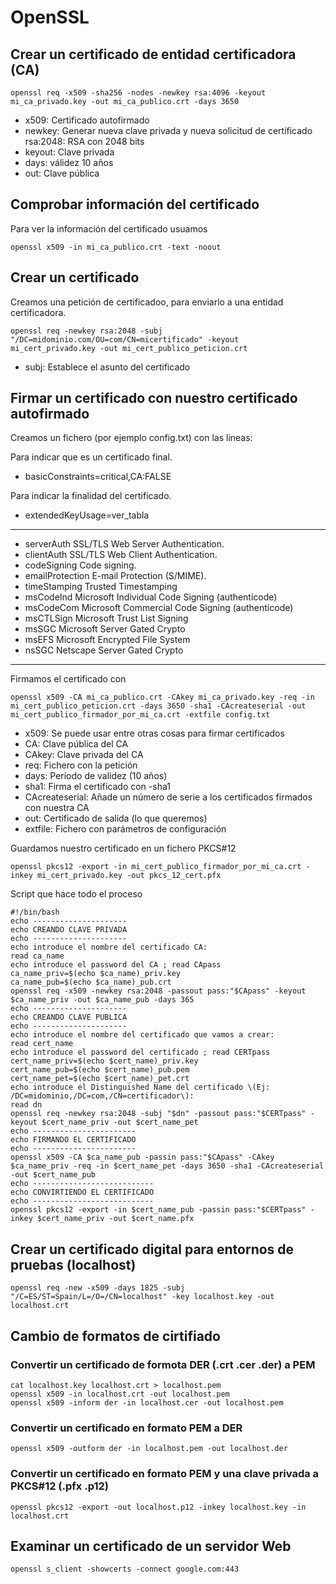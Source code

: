 # OpenSSL

## Crear un certificado de entidad certificadora (CA)

``` shell
openssl req -x509 -sha256 -nodes -newkey rsa:4096 -keyout mi_ca_privado.key -out mi_ca_publico.crt -days 3650
```

- x509: Certificado autofirmado
- newkey: Generar nueva clave privada y nueva solicitud de certificado rsa:2048: RSA con 2048 bits
- keyout: Clave privada
- days: válidez 10 años
- out: Clave pública

## Comprobar información del certificado

Para ver la información del certificado usuamos

``` shell
openssl x509 -in mi_ca_publico.crt -text -noout
```

## Crear un certificado

Creamos una petición de certificadoo, para enviarlo a una entidad certificadora.

``` shell
openssl req -newkey rsa:2048 -subj "/DC=midominio.com/OU=com/CN=micertificado" -keyout mi_cert_privado.key -out mi_cert_publico_peticion.crt
```

- subj: Establece el asunto del certificado

## Firmar un certificado con nuestro certificado autofirmado

Creamos un fichero (por ejemplo config.txt) con las lineas:

Para indicar que es un certificado final.

- basicConstraints=critical,CA:FALSE

Para indicar la finalidad del certificado.

- extendedKeyUsage=ver_tabla

-----

- serverAuth             SSL/TLS Web Server Authentication.
- clientAuth             SSL/TLS Web Client Authentication.
- codeSigning            Code signing.
- emailProtection        E-mail Protection (S/MIME).
- timeStamping           Trusted Timestamping
- msCodeInd              Microsoft Individual Code Signing (authenticode)
- msCodeCom              Microsoft Commercial Code Signing (authenticode)
- msCTLSign              Microsoft Trust List Signing
- msSGC                  Microsoft Server Gated Crypto
- msEFS                  Microsoft Encrypted File System
- nsSGC                  Netscape Server Gated Crypto

-----

Firmamos el certificado con

``` shell
openssl x509 -CA mi_ca_publico.crt -CAkey mi_ca_privado.key -req -in mi_cert_publico_peticion.crt -days 3650 -sha1 -CAcreateserial -out mi_cert_publico_firmador_por_mi_ca.crt -extfile config.txt
```

- x509: Se puede usar entre otras cosas para firmar certificados
- CA: Clave pública del CA
- CAkey: Clave privada del CA
- req: Fichero con la petición
- days: Periodo de validez (10 años)
- sha1: Firma el certificado con -sha1
- CAcreateserial: Añade un número de serie a los certificados firmados con nuestra CA
- out: Certificado de salida (lo que queremos)
- extfile: Fichero con parámetros de configuración

Guardamos nuestro certificado en un fichero PKCS#12

``` shell
openssl pkcs12 -export -in mi_cert_publico_firmador_por_mi_ca.crt -inkey mi_cert_privado.key -out pkcs_12_cert.pfx
```

Script que hace todo el proceso

``` shell
#!/bin/bash
echo ---------------------
echo CREANDO CLAVE PRIVADA
echo ---------------------
echo introduce el nombre del certificado CA:
read ca_name
echo introduce el password del CA ; read CApass
ca_name_priv=$(echo $ca_name)_priv.key
ca_name_pub=$(echo $ca_name)_pub.crt
openssl req -x509 -newkey rsa:2048 -passout pass:"$CApass" -keyout $ca_name_priv -out $ca_name_pub -days 365
echo ---------------------
echo CREANDO CLAVE PUBLICA
echo ---------------------
echo introduce el nombre del certificado que vamos a crear:
read cert_name
echo introduce el password del certificado ; read CERTpass
cert_name_priv=$(echo $cert_name)_priv.key
cert_name_pub=$(echo $cert_name)_pub.pem
cert_name_pet=$(echo $cert_name)_pet.crt
echo introduce el Distinguished Name del certificado \(Ej: /DC=midominio,/DC=com,/CN=certificador\):
read dn
openssl req -newkey rsa:2048 -subj "$dn" -passout pass:"$CERTpass" -keyout $cert_name_priv -out $cert_name_pet
echo -----------------------
echo FIRMANDO EL CERTIFICADO
echo -----------------------
openssl x509 -CA $ca_name_pub -passin pass:"$CApass" -CAkey $ca_name_priv -req -in $cert_name_pet -days 3650 -sha1 -CAcreateserial -out $cert_name_pub
echo ---------------------------
echo CONVIRTIENDO EL CERTIFICADO
echo ---------------------------
openssl pkcs12 -export -in $cert_name_pub -passin pass:"$CERTpass" -inkey $cert_name_priv -out $cert_name.pfx
```

## Crear un certificado digital para entornos de pruebas (localhost)

``` shell
openssl req -new -x509 -days 1825 -subj "/C=ES/ST=Spain/L=/O=/CN=localhost" -key localhost.key -out localhost.crt
```

## Cambio de formatos de cirtifiado

### Convertir un certificado de formota DER (.crt .cer .der) a PEM

``` shell
cat localhost.key localhost.crt > localhost.pem
openssl x509 -in localhost.crt -out localhost.pem
openssl x509 -inform der -in localhost.cer -out localhost.pem
```

### Convertir un certificado en formato PEM a DER

``` shell
openssl x509 -outform der -in localhost.pem -out localhost.der
```

### Convertir un certificado en formato PEM y una clave privada a PKCS#12 (.pfx .p12)

``` shell
openssl pkcs12 -export -out localhost.p12 -inkey localhost.key -in localhost.crt
```

## Examinar un certificado de un servidor Web

``` shell
openssl s_client -showcerts -connect google.com:443
```

